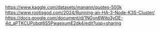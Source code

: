 https://www.kaggle.com/datasets/manann/quotes-500k
https://www.rootisgod.com/2024/Running-an-HA-3-Node-K3S-Cluster/
https://docs.google.com/document/d/1NGyn6Wito3yDE-4d_aPTKCUPobqt6S5PwaexumE2dk4/edit?usp=sharing